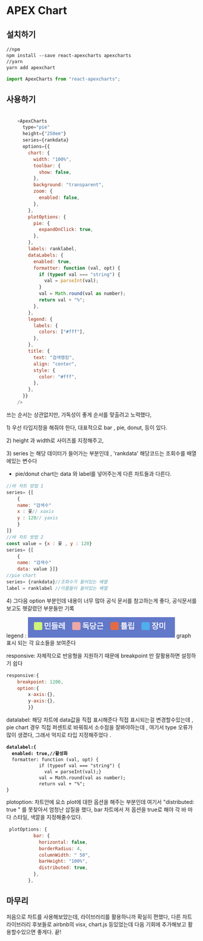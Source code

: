 # APEX Chart





## 설치하기&#x20;

```shell
//npm
npm install --save react-apexcharts apexcharts
//yarn
yarn add apexchart 
```



```javascript
import ApexCharts from "react-apexcharts";
```

## 사용하기

```javascript

    <ApexCharts
      type="pie"
      height={"250em"}
      series={rankdata}
      options={{
        chart: {
          width: "100%",
          toolbar: {
            show: false,
          },
          background: "transparent",
          zoom: {
            enabled: false,
          },
        },
        plotOptions: {
          pie: {
            expandOnClick: true,
          },
        },
        labels: ranklabel,
        dataLabels: {
          enabled: true,
          formatter: function (val, opt) {
            if (typeof val === "string") {
              val = parseInt(val);
            }
            val = Math.round(val as number);
            return val + "%";
          },
        },
        legend: {
          labels: {
            colors: ["#fff"],
          },
        },
        title: {
          text: "검색랭킹",
          align: "center",
          style: {
            color: "#fff",
          },
        },
      }}
    />
```

쓰는 순서는 상관없지만, 가독성이 좋게 순서를 맞출려고 노력했다,

1\) 우선 타입지정을 해줘야 한다, 대표적으로  bar , pie, donut, 등이 있다.&#x20;

2\) height 과 width로  사이즈를 지정해주고, &#x20;

3\) series 는 해당 데이터가 들어가는 부분인데 , 'rankdata'  해당코드는 조회수를 배열에있는 변수다&#x20;

* pie/donut chart는 data 와 label를 넣어주는게 다른 차트들과 다른다.

```javascript
//바 차트 방법 1 
series= {[
    {
    name: "검색수"
    x : 꽃// xaxis
    y : 120// yaxis 
    }
]}
//바 차트 방법 2
const value = {x : 꽃 , y : 120} 
series= {[
    {
    name: "검색수"
    data: value }]}
//pie chart
series= {rankdata}//조화수가 들어있는 배열
label = ranklabel //이름들이 들어있는 배열 
```

4\) 그다음  option 부분인데 내용이 너무 많아 공식 문서를 참고하는게 좋다, 공식문서를 보고도 헷갈렸던 부분들만 기록

legend : ![](<../.gitbook/assets/image (2).png>) graph 표시 되는 각 요소들을 보여준다&#x20;

responsive: 자체적으로 반응형을 지원하기 때문에 breakpoint 만 잘활용하면 설정하기 쉽다&#x20;

```javascript
responsive:{
    breakpoint: 1200,
    option:{
        x-axis:{},
        y-axis:{},
        }}
```

datalabel: 해당 차트에 data값을 직접 표시해준다  직접 표시되는걸 변경할수있는데 ,  pie chart 경우 직접 퍼센트로 바꿔줘서 소수점을 잘봐야하는데 , 여기서  type 오류가 많이 생겼다, 그래서 억지로 타입 지정해주었다 .

<pre class="language-javascript"><code class="lang-javascript"><strong>datalabel:{
</strong><strong>  enabled: true,//활성화
</strong>  formatter: function (val, opt) {
            if (typeof val === "string") {
              val = parseInt(val);}
            val = Math.round(val as number);
            return val + "%";
}
</code></pre>

plotoption: 차트안에 요소 plot에 대한 옵션을 해주는 부분인데 여기서 "distributed: true " 를 못찾아서 엄청난 삽질을 했다,  bar 차트에서  저 옵션을 true로 해야 각 바 마다 스타일, 색깔을 지정해줄수있다.&#x20;

```javascript
 plotOptions: {
          bar: {
            horizontal: false,
            borderRadius: 4,
            columnWidth: " 50",
            barHeight: "100%",
            distributed: true,
          },
        },
```



## 마무리

처음으로 차트를 사용해보았는데, 라이브러리를 활용하니까 확실히 편했다, 다른 차트 라이브러리 후보들로  airbnb의 visx, chart.js 등있었는데 다음 기회에 추가해보고 활용할수있으면 좋게다. 끝! &#x20;
